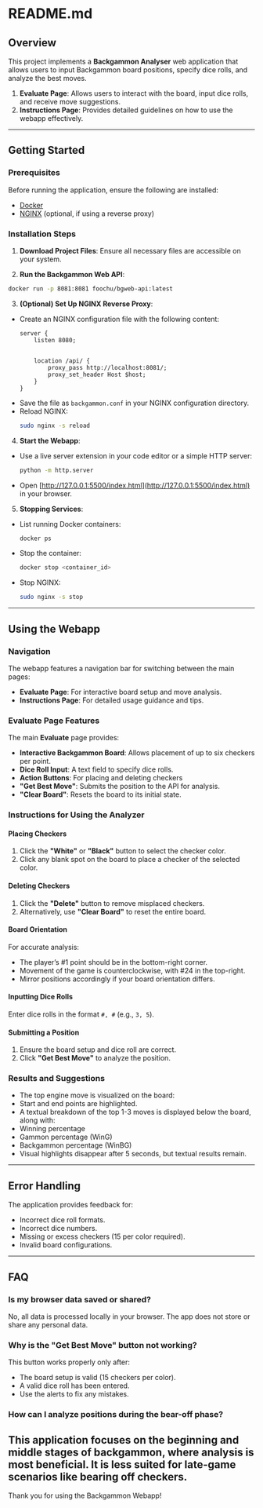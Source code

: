 # README.md

## Overview


This project implements a **Backgammon Analyser** web application that allows users to input Backgammon board positions, specify dice rolls, and analyze the best moves.


1. **Evaluate Page**: Allows users to interact with the board, input dice rolls, and receive move suggestions.
2. **Instructions Page**: Provides detailed guidelines on how to use the webapp effectively.


---


## Getting Started




### Prerequisites
Before running the application, ensure the following are installed:
- [Docker](https://www.docker.com/)
- [NGINX](https://www.nginx.com/) (optional, if using a reverse proxy)


### Installation Steps


1. **Download Project Files**: Ensure all necessary files are accessible on your system.


2. **Run the Backgammon Web API**:
  ```bash
  docker run -p 8081:8081 foochu/bgweb-api:latest
  ```


3. **(Optional) Set Up NGINX Reverse Proxy**:
  - Create an NGINX configuration file with the following content:
    ```nginx
    server {
        listen 8080;


        location /api/ {
            proxy_pass http://localhost:8081/;
            proxy_set_header Host $host;
        }
    }
    ```
  - Save the file as `backgammon.conf` in your NGINX configuration directory.
  - Reload NGINX:
    ```bash
    sudo nginx -s reload
    ```


4. **Start the Webapp**:
  - Use a live server extension in your code editor or a simple HTTP server:
    ```bash
    python -m http.server
    ```
  - Open [http://127.0.0.1:5500/index.html](http://127.0.0.1:5500/index.html) in your browser.


5. **Stopping Services**:
  - List running Docker containers:
    ```bash
    docker ps
    ```
  - Stop the container:
    ```bash
    docker stop <container_id>
    ```
  - Stop NGINX:
    ```bash
    sudo nginx -s stop
    ```


---


## Using the Webapp


### Navigation


The webapp features a navigation bar for switching between the main pages:


- **Evaluate Page**: For interactive board setup and move analysis.
- **Instructions Page**: For detailed usage guidance and tips.


### Evaluate Page Features
The main **Evaluate** page provides:
- **Interactive Backgammon Board**: Allows placement of up to six checkers per point.
- **Dice Roll Input**: A text field to specify dice rolls.
- **Action Buttons**: For placing and deleting checkers
 - **"Get Best Move"**: Submits the position to the API for analysis.
 - **"Clear Board"**: Resets the board to its initial state.


### Instructions for Using the Analyzer


#### Placing Checkers
1. Click the **"White"** or **"Black"** button to select the checker color.
2. Click any blank spot on the board to place a checker of the selected color.


#### Deleting Checkers
1. Click the **"Delete"** button to remove misplaced checkers.
2. Alternatively, use **"Clear Board"** to reset the entire board.


#### Board Orientation
For accurate analysis:
- The player’s #1 point should be in the bottom-right corner.
- Movement of the game is counterclockwise, with #24 in the top-right.
- Mirror positions accordingly if your board orientation differs.


#### Inputting Dice Rolls
Enter dice rolls in the format `#, #` (e.g., `3, 5`).


#### Submitting a Position
1. Ensure the board setup and dice roll are correct.
2. Click **"Get Best Move"** to analyze the position.


### Results and Suggestions
- The top engine move is visualized on the board:
 - Start and end points are highlighted.
- A textual breakdown of the top 1-3 moves is displayed below the board, along with:
 - Winning percentage
 - Gammon percentage (WinG)
 - Backgammon percentage (WinBG)
- Visual highlights disappear after 5 seconds, but textual results remain.


---


## Error Handling
The application provides feedback for:
- Incorrect dice roll formats.
- Incorrect dice numbers.
- Missing or excess checkers (15 per color required).
- Invalid board configurations.


---


## FAQ


### Is my browser data saved or shared?
No, all data is processed locally in your browser. The app does not store or share any personal data.


### Why is the "Get Best Move" button not working?
This button works properly only after:
- The board setup is valid (15 checkers per color).
- A valid dice roll has been entered.
- Use the alerts to fix any mistakes.


### How can I analyze positions during the bear-off phase?
This application focuses on the beginning and middle stages of backgammon, where analysis is most beneficial. It is less suited for late-game scenarios like bearing off checkers.
---


Thank you for using the Backgammon Webapp!
